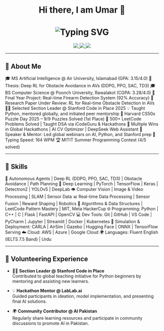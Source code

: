 <div align="center">
  <h1 align="center"> Hi there, I am Umar 👋
</h1>
</div>

<div align="center">
  <h1 align="center">
    <img src="https://readme-typing-svg.herokuapp.com?font=Fira+Code&size=28&duration=2000&pause=500&color=F70000&center=true&vCenter=true&width=800&height=60&lines=Autopilot+Software+Engineer;AI+Researcher;Autonomous+Agents;Deep+Reinforcement+Learning;Software+Engineer" alt="Typing SVG" />
  </h1>
</div>

<div align="center">
  <a href="https://www.linkedin.com/in/umarmajeedofficial" target="_blank">
    <img src="https://img.shields.io/badge/LinkedIn-0A66C2?style=flat-square&logo=linkedin&logoColor=white" />
  </a>
  <a href="mailto:umarmajeedofficial.com" target="_blank">
    <img src="https://img.shields.io/badge/Email-Contact-orange?style=flat-square&logo=gmail&logoColor=white" />
  </a>
  <a href="tel:+923001234567" target="_blank">
    <img src="https://img.shields.io/badge/Phone-Call-green?style=flat-square&logo=phone&logoColor=white" />
  </a>
</div>

---

## 🚀 About Me

  🎓 MS Artificial Intelligence @ Air University, Islamabad (GPA: 3.15/4.0)
  📌 Thesis: Deep RL for Obstacle Avoidance in AVs (DDPG, PPO, SAC, TD3)
  🎓 BS Computer Science @ Poonch University, Rawalakot (CGPA: 3.28/4.0)
  📌 Final Year Project: Real-time Firearm Detection System (92% Accuracy)
📄 Research Paper Under Review: RL for Real-time Obstacle Detection in AVs
🧑‍🏫 Selected Section Leader @ Stanford Code in Place 2025
💡 Taught Python, mentored globally, and initiated peer mentorship
🧩 Harvard CS50x Puzzle Day 2025 – 9/9 Puzzles Solved (1st Place)
🧠 500+ LeetCode Problems Solved | Taught DSA via iCodeGuru & Hackathons
🥇 Multiple Wins in Global Hackathons | AI CV Optimizer | DeepSeek Web Assistant
📢 Speaker & Mentor: Led global webinars on AI, Python, and Stanford prep
🎯 Typing Speed: 164 WPM 
🏆 MITIT Summer Programming Contest (4/5 solved)

---

## 🧠 Skills

🤖 Autonomous Agents | Deep RL (DDPG, PPO, SAC, TD3) | Obstacle Avoidance | Path Planning
🎯 Deep Learning | PyTorch | TensorFlow | Keras | Detectron2 | YOLOv5 | DeepLab
👁️ Computer Vision | Image & Video Processing | SLAM | Sensor Data
📊 Real-time Data Processing | Sensor Fusion | Reward Shaping | Robotics
🧮 Algorithms & Data Structures | LeetCode Pattern Mastery | MIT, Meta HackerCup
🌐 Programming: Python | C++ | C | Flask | FastAPI | OpenCV
💻 Dev Tools: Git | GitHub | VS Code | PyCharm | Jupyter | Streamlit | Docker | Kubernetes
🧠 Simulation & Deployment: CARLA | AirSim | Gazebo | Hugging Face | ONNX | TensorFlow Serving
☁️ Cloud: AWS | Azure | Google Cloud
🌍 Languages: Fluent English (IELTS 7.5 Band) | Urdu

---

## 🤝 Volunteering Experience

- 👨‍🏫 **Section Leader @ Stanford Code in Place**  
  Contributed to global teaching initiative for Python beginners by mentoring and assisting new learners.

- 💡 **Hackathon Mentor @ LabLab.ai**  
  Guided participants in ideation, model implementation, and presenting final AI solutions.

- 🌍 **Community Contributor @ AI Pakistan**  
  Regularly share learning resources and participate in community discussions to promote AI in Pakistan.
